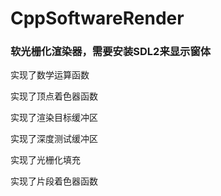 # CppSoftwareRender
### 软光栅化渲染器，需要安装SDL2来显示窗体

实现了数学运算函数

实现了顶点着色器函数

实现了渲染目标缓冲区

实现了深度测试缓冲区

实现了光栅化填充

实现了片段着色器函数
